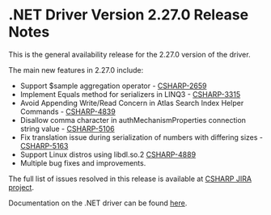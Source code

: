# .NET Driver Version 2.27.0 Release Notes

This is the general availability release for the 2.27.0 version of the driver.

The main new features in 2.27.0 include:

+ Support $sample aggregation operator - [CSHARP-2659](https://jira.mongodb.org/browse/CSHARP-2659)
+ Implement Equals method for serializers in LINQ3 - [CSHARP-3315](https://jira.mongodb.org/browse/CSHARP-3315)
+ Avoid Appending Write/Read Concern in Atlas Search Index Helper Commands - [CSHARP-4839](https://jira.mongodb.org/browse/CSHARP-4839)
+ Disallow comma character in authMechanismProperties connection string value - [CSHARP-5106](https://jira.mongodb.org/browse/CSHARP-5106)
+ Fix translation issue during serialization of numbers with differing sizes - [CSHARP-5163](https://jira.mongodb.org/browse/CSHARP-5163)
+ Support Linux distros using libdl.so.2 [CSHARP-4889](https://jira.mongodb.org/browse/CSHARP-4889)
+ Multiple bug fixes and improvements.

The full list of issues resolved in this release is available at [CSHARP JIRA project](https://jira.mongodb.org/issues/?jql=project%20%3D%20CSHARP%20AND%20fixVersion%20%3D%202.27.0%20ORDER%20BY%20key%20ASC).

Documentation on the .NET driver can be found [here](https://www.mongodb.com/docs/drivers/csharp/v2.27.0}/).
